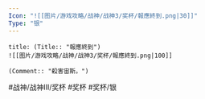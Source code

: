 ```yaml
---
Icon: "![[图片/游戏攻略/战神/战神3/奖杯/報應終到.png|30]]"
Type: "银"
---
```

```ad-common-silver-trophy
title: (Title:: "報應終到")
![[图片/游戏攻略/战神/战神3/奖杯/報應終到.png|100]]

(Comment:: "殺害宙斯。")
```

#战神/战神III/奖杯 #奖杯 #奖杯/银

